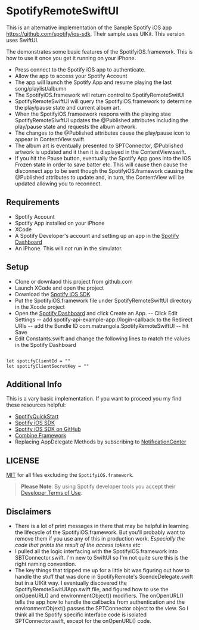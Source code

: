 # SpotifyRemoteSwiftUI

This is an alternative implementation of the Sample Spotify iOS app https://github.com/spotify/ios-sdk. Their sample uses UIKit. This version uses SwiftUI.

The demonstrates some basic features of the SpotifyiOS.framework. This is how to use it once you get it running on your iPhone.
- Press connect to the Spotify iOS app to authenticate.
- Allow the app to access your Spotify Account
- The app will launch the Spotify App and resume playing the last song/playlist/albumn
- The SpotifyiOS.framework will return control to SpotifyRemoteSwitUI
- SpotifyRemoteSwiftUI will query the SpotifyiOS.framework to determine the play/pause state and current album art.
- When the SpotifyiOS.frameework respons with the playing stae SpotifyRemoteSiwftUI updates the @Published attributes including the play/pause state and requests the album artwork. 
- The changes to the @Published attributes cause the play/pause icon to appear in ContentView.swift.
- The album art is eventually presented to SPTConnector, @Published artwork is updated and it then it is displayed in the ContentView.swift.
- If you hit the Pause button, eventually the Spotify App goes into the iOS Frozen state in order to save batter etc. This will cause then cause the disconnect app to be sent though the SpotifyiOS.framework causing the @Published attributes to update and, in turn, the ContentView will be updated allowing you to reconnect.


## Requirements

- Spotify Account
- Spotify App installed on your iPhone
- XCode
- A Spotify Developer's account and setting up an app in the [Spotify Dashboard](https://developer.spotify.com/dashboard/applications)
- An iPhone. This will *not* run in the simulator.

## Setup

- Clone or downlaod this project from github.com
- Launch XCode and open the project
- Download the [Spotify iOS SDK](https://developer.spotify.com/documentation/ios/)
- Put the SpotifyiOS.framework file under SpotifyRemoteSwiftUI directory in the Xcode project
- Open the [Spotify Dashboard](https://developer.spotify.com/dashboard/applications) and click Create an App.
-- Click Edit Settings
-- add spotify-api-example-app://login-callback to the Redirect URIs
-- add the Bundle ID com.matrangola.SpotifyRemoteSwiftUI
-- hit Save 
- Edit Constants.swift and change the following lines to match the values in the Spotify Dashboard
<code>
let spotifyClientId = ""
let spotifyClientSecretKey = ""
</code>

## Additional Info

This is a vary basic implementation. If you want to proceed you my find these resources helpful:

- [SpotifyQuickStart](https://github.com/tillhainbach/SpotifyQuickStart)
- [Spotify iOS SDK](https://developer.spotify.com/documentation/ios/)
- [Spotify iOS SDK on GitHub](https://github.com/spotify/ios-sdk)
- [Combine Framework](https://developer.apple.com/documentation/combine)
- Replacing AppDelegate Methods by subscribing to [NotificationCenter](https://developer.apple.com/documentation/foundation/notificationcenter)

## LICENSE

[MIT](./LICENSE) for all files excluding the `SpotifyiOS.framework`.

> **Please Note**: By using Spotify developer tools you accept their [Developer Terms of Use](https://developer.spotify.com/terms/).

## Disclaimers
- There is a lot of print messages in there that may be helpful in learning the lifecycle of the SpotifyiOS.framework. But you'll probably want to remove them if you use any of this in production work. *Especially the code that prints the result of the access tokens etc*
- I pulled all the logic interfacing with the SpotifyiOS.framework into SBTConnector.swift. I'm new to SwiftUI so I'm not quite sure this is the right naming convention.
- The key things that tripped me up for a little bit was figuring out how to handle the stuff that was done in SpotifyRemote's ScendeDelegate.swift but in a UIKit way. I eventually discovered the SpotifyRemoteSwitUIApp.swift file, and figured how to use the onOpenURL() and environmentObject() modifiers. The onOpenURL() tells the app how to handle the callbacks from authentication and the environmentObjext() passes the SPTConnector object to the view. So I think all the Spotify specific interface code is isolated SPTConnector.swift, except for the onOpenURL() code.
